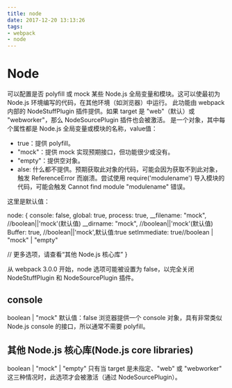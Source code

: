 ```yaml
---
title: node
date: 2017-12-20 13:13:26
tags:
- webpack
- node
---
```


# Node
可以配置是否 polyfill 或 mock 某些 Node.js 全局变量和模块。这可以使最初为 Node.js 环境编写的代码，在其他环境（如浏览器）中运行。
此功能由 webpack 内部的 NodeStuffPlugin 插件提供。如果 target 是 "web"（默认）或 "webworker"，那么 NodeSourcePlugin 插件也会被激活。
是一个对象，其中每个属性都是 Node.js 全局变量或模块的名称，value值：
* true：提供 polyfill。
* "mock"：提供 mock 实现预期接口，但功能很少或没有。
* "empty"：提供空对象。
* alse: 什么都不提供。预期获取此对象的代码，可能会因为获取不到此对象，触发 ReferenceError 而崩溃。尝试使用 require('modulename') 导入模块的代码，可能会触发 Cannot find module "modulename" 错误。

这里是默认值：

node: {
  console: false,
  global: true,
  process: true,
  __filename: "mock", //boolean||'mock'(默认值)
  __dirname: "mock", //boolean||'mock'(默认值)
  Buffer: true, //boolean||'mock',默认值:true
  setImmediate: true//boolean | "mock" | "empty"

  // 更多选项，请查看“其他 Node.js 核心库”
}

从 webpack 3.0.0 开始，node 选项可能被设置为 false，以完全关闭 NodeStuffPlugin 和 NodeSourcePlugin 插件。
## console 
boolean | "mock"
默认值：false
浏览器提供一个 console 对象，具有非常类似 Node.js console 的接口，所以通常不需要 polyfill。
## 其他 Node.js 核心库(Node.js core libraries)
boolean | "mock" | "empty"
只有当 target 是未指定、"web" 或 "webworker" 这三种情况时，此选项才会被激活（通过 NodeSourcePlugin）。 